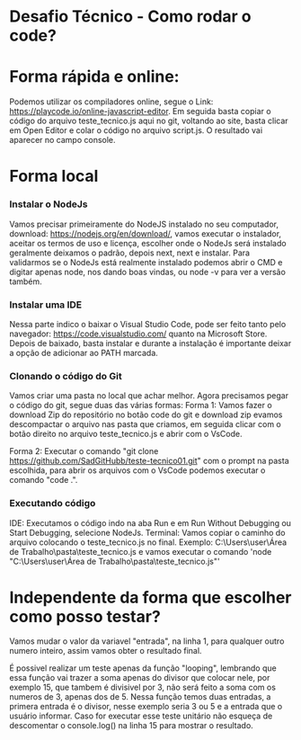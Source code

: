 # Desafio Técnico - Como rodar o code?

# Forma rápida e online:
Podemos utilizar os compiladores online, segue o Link: https://playcode.io/online-javascript-editor. Em seguida basta copiar o código do arquivo teste_tecnico.js aqui no git, voltando ao site, basta clicar em Open Editor e colar o código no arquivo script.js. O resultado vai aparecer no campo console.

# Forma local
### Instalar o NodeJs
Vamos precisar primeiramente do NodeJS instalado no seu computador, download: https://nodejs.org/en/download/, vamos executar o instalador, aceitar os termos de uso e licença, escolher onde o NodeJs será instalado geralmente deixamos o padrão, depois next, next e instalar. Para validarmos se o NodeJs está realmente instalado podemos abrir o CMD e digitar apenas node, nos dando boas vindas, ou node -v para ver a versão também.

### Instalar uma IDE
Nessa parte indico o baixar o Visual Studio Code, pode ser feito tanto pelo navegador: https://code.visualstudio.com/ quanto na Microsoft Store. Depois de baixado, basta instalar e durante a instalação é importante deixar a opção de adicionar ao PATH marcada.

### Clonando o código do Git
Vamos criar uma pasta no local que achar melhor. Agora precisamos pegar o código do git, segue duas das várias formas:
Forma 1: Vamos fazer o download Zip do repositório no botão code do git e download zip evamos descompactar o arquivo nas pasta que criamos, em seguida clicar com o botão direito no arquivo teste_tecnico.js e abrir com o VsCode.

Forma 2: Executar o comando "git clone https://github.com/SadGitHubb/teste-tecnico01.git" com o prompt na pasta escolhida, para abrir os arquivos com o VsCode podemos executar o comando "code .".

### Executando código
IDE: Executamos o código indo na aba Run e em Run Without Debugging ou Start Debugging, selecione NodeJs.
Terminal: Vamos copiar o caminho do arquivo colocando o teste_tecnico.js no final. Exemplo: C:\Users\user\Área de Trabalho\pasta\teste_tecnico.js e vamos executar o comando 'node "C:\Users\user\Área de Trabalho\pasta\teste_tecnico.js"'

# Independente da forma que escolher como posso testar?
Vamos mudar o valor da variavel "entrada", na linha 1, para qualquer outro numero inteiro, assim vamos obter o resultado final.

É possivel realizar um teste apenas da função "looping", lembrando que essa função vai trazer a soma apenas do divisor que colocar nele, por exemplo 15, que tambem é divisivel por 3, não será feito a soma com os numeros de 3, apenas dos de 5. Nessa função temos duas entradas, a primera entrada é o divisor, nesse exemplo seria 3 ou 5 e a entrada que o usuário informar. Caso for executar esse teste unitário não esqueça de descomentar o console.log() na linha 15 para mostrar o resultado.
